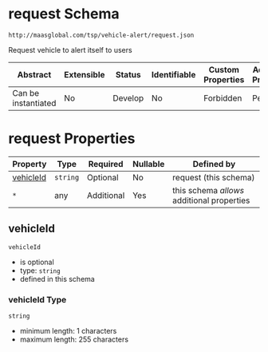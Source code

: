 # request Schema

```
http://maasglobal.com/tsp/vehicle-alert/request.json
```

Request vehicle to alert itself to users

| Abstract            | Extensible | Status  | Identifiable | Custom Properties | Additional Properties | Defined In                                     |
| ------------------- | ---------- | ------- | ------------ | ----------------- | --------------------- | ---------------------------------------------- |
| Can be instantiated | No         | Develop | No           | Forbidden         | Permitted             | [tsp/vehicle-alert/request.json](request.json) |

# request Properties

| Property                | Type     | Required   | Nullable | Defined by                                 |
| ----------------------- | -------- | ---------- | -------- | ------------------------------------------ |
| [vehicleId](#vehicleid) | `string` | Optional   | No       | request (this schema)                      |
| `*`                     | any      | Additional | Yes      | this schema _allows_ additional properties |

## vehicleId

`vehicleId`

- is optional
- type: `string`
- defined in this schema

### vehicleId Type

`string`

- minimum length: 1 characters
- maximum length: 255 characters
